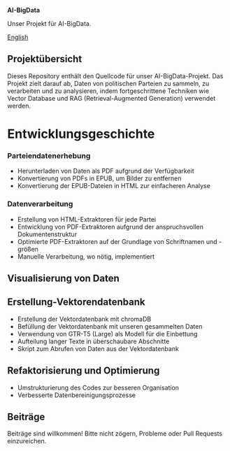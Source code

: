 **AI-BigData**

Unser Projekt für AI-BigData.

[English](Daten/Others/README.md)

## **Projektübersicht**

Dieses Repository enthält den Quellcode für unser AI-BigData-Projekt. Das Projekt zielt darauf ab, Daten von politischen Parteien zu sammeln, zu verarbeiten und zu analysieren, indem fortgeschrittene Techniken wie Vector Database und RAG (Retrieval-Augmented Generation) verwendet werden.



# **Entwicklungsgeschichte**

### **Parteiendatenerhebung**

- Herunterladen von Daten als PDF aufgrund der Verfügbarkeit
- Konvertierung von PDFs in EPUB, um Bilder zu entfernen
- Konvertierung der EPUB-Dateien in HTML zur einfacheren Analyse

### **Datenverarbeitung**

- Erstellung von HTML-Extraktoren für jede Partei
- Entwicklung von PDF-Extraktoren aufgrund der anspruchsvollen Dokumentenstruktur
- Optimierte PDF-Extraktoren auf der Grundlage von Schriftnamen und -größen
- Manuelle Verarbeitung, wo nötig, implementiert

## **Visualisierung von Daten**


## **Erstellung-Vektorendatenbank**

- Erstellung der Vektordatenbank mit chromaDB
- Befüllung der Vektordatenbank mit unseren gesammelten Daten
- Verwendung von GTR-T5 (Large) als Modell für die Einbettung
- Aufteilung langer Texte in überschaubare Abschnitte
- Skript zum Abrufen von Daten aus der Vektordatenbank

## **Refaktorisierung und Optimierung**
- Umstrukturierung des Codes zur besseren Organisation
- Verbesserte Datenbereinigungsprozesse


## **Beiträge**

Beiträge sind willkommen! Bitte nicht zögern, Probleme oder Pull Requests einzureichen.

